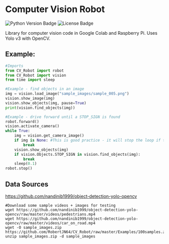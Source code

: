 # Computer Vision Robot

![Python Version Badge](https://img.shields.io/pypi/pyversions/CV_Robot)
![License Badge](https://img.shields.io/github/license/RobertJN64/CV_Robot)

Library for computer vision code in Google Colab and Raspberry Pi.
Uses Yolo v3 with OpenCV.

## Example:
```python
#Imports
from CV_Robot import robot
from CV_Robot import vision
from time import sleep

#Example - find objects in an image
img = vision.load_image("sample_images/sample_005.png")
vision.show_image(img)
vision.show_objects(img, pause=True)
print(vision.find_objects(img))

#Example - drive forward until a STOP_SIGN is found
robot.forward()
vision.activate_camera()
while True:
    img = vision.get_camera_image()
    if img is None: #This is good practice - it will stop the loop if the video ends / the camera fails
        break
    vision.show_objects(img)
    if vision.Objects.STOP_SIGN in vision.find_objects(img):
        break
    sleep(0.1)
robot.stop()
```

## Data Sources
https://github.com/nandinib1999/object-detection-yolo-opencv

```commandline
#Download some sample videos + images for testing
wget https://github.com/nandinib1999/object-detection-yolo-opencv/raw/master/videos/pedestrians.mp4
wget https://github.com/nandinib1999/object-detection-yolo-opencv/raw/master/videos/car_on_road.mp4
wget -O sample_images.zip https://github.com/RobertJN64/CV_Robot/raw/master/Examples/100samples.zip
unzip sample_images.zip -d sample_images
```